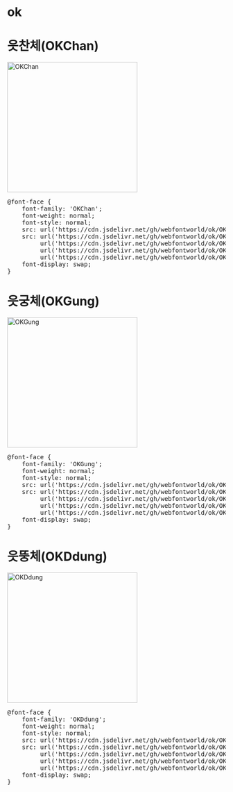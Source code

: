 # ok

# 읏찬체(OKChan)

<a href="https://wess.tistory.com" target="_blank">
    <img src="https://webfontworld.github.io/ok/OKChan.jpg" alt="OKChan" style="width:300px">
</a>
<pre>
@font-face {
    font-family: 'OKChan';
    font-weight: normal;
    font-style: normal;
    src: url('https://cdn.jsdelivr.net/gh/webfontworld/ok/OKChan.eot');
    src: url('https://cdn.jsdelivr.net/gh/webfontworld/ok/OKChan.eot?#iefix') format('embedded-opentype'),
         url('https://cdn.jsdelivr.net/gh/webfontworld/ok/OKChan.woff2') format('woff2'),
         url('https://cdn.jsdelivr.net/gh/webfontworld/ok/OKChan.woff') format('woff'),
         url('https://cdn.jsdelivr.net/gh/webfontworld/ok/OKChan.ttf') format("truetype");
    font-display: swap;
} 
</pre>

# 읏궁체(OKGung)

<a href="https://wess.tistory.com" target="_blank">
    <img src="https://webfontworld.github.io/ok/OKGung.jpg" alt="OKGung" style="width:300px">
</a>
<pre>
@font-face {
    font-family: 'OKGung';
    font-weight: normal;
    font-style: normal;
    src: url('https://cdn.jsdelivr.net/gh/webfontworld/ok/OKGung.eot');
    src: url('https://cdn.jsdelivr.net/gh/webfontworld/ok/OKGung.eot?#iefix') format('embedded-opentype'),
         url('https://cdn.jsdelivr.net/gh/webfontworld/ok/OKGung.woff2') format('woff2'),
         url('https://cdn.jsdelivr.net/gh/webfontworld/ok/OKGung.woff') format('woff'),
         url('https://cdn.jsdelivr.net/gh/webfontworld/ok/OKGung.ttf') format("truetype");
    font-display: swap;
} 
</pre>


# 읏뚱체(OKDdung)

<a href="https://wess.tistory.com" target="_blank">
    <img src="https://webfontworld.github.io/ok/OKDdung.jpg" alt="OKDdung" style="width:300px">
</a>
<pre>
@font-face {
    font-family: 'OKDdung';
    font-weight: normal;
    font-style: normal;
    src: url('https://cdn.jsdelivr.net/gh/webfontworld/ok/OKDdung.eot');
    src: url('https://cdn.jsdelivr.net/gh/webfontworld/ok/OKDdung.eot?#iefix') format('embedded-opentype'),
         url('https://cdn.jsdelivr.net/gh/webfontworld/ok/OKDdung.woff2') format('woff2'),
         url('https://cdn.jsdelivr.net/gh/webfontworld/ok/OKDdung.woff') format('woff'),
         url('https://cdn.jsdelivr.net/gh/webfontworld/ok/OKDdung.ttf') format("truetype");
    font-display: swap;
} 
</pre>
